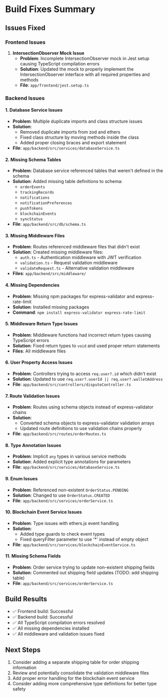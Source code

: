# Build Fixes Summary

## Issues Fixed

### Frontend Issues
1. **IntersectionObserver Mock Issue**
   - **Problem**: Incomplete IntersectionObserver mock in Jest setup causing TypeScript compilation errors
   - **Solution**: Updated the mock to properly implement the IntersectionObserver interface with all required properties and methods
   - **File**: `app/frontend/jest.setup.ts`

### Backend Issues

#### 1. Database Service Issues
- **Problem**: Multiple duplicate imports and class structure issues
- **Solution**: 
  - Removed duplicate imports from zod and ethers
  - Fixed class structure by moving methods inside the class
  - Added proper closing braces and export statement
- **File**: `app/backend/src/services/databaseService.ts`

#### 2. Missing Schema Tables
- **Problem**: Database service referenced tables that weren't defined in the schema
- **Solution**: Added missing table definitions to schema:
  - `orderEvents`
  - `trackingRecords` 
  - `notifications`
  - `notificationPreferences`
  - `pushTokens`
  - `blockchainEvents`
  - `syncStatus`
- **File**: `app/backend/src/db/schema.ts`

#### 3. Missing Middleware Files
- **Problem**: Routes referenced middleware files that didn't exist
- **Solution**: Created missing middleware files:
  - `auth.ts` - Authentication middleware with JWT verification
  - `validation.ts` - Request validation middleware
  - `validateRequest.ts` - Alternative validation middleware
- **Files**: `app/backend/src/middleware/`

#### 4. Missing Dependencies
- **Problem**: Missing npm packages for express-validator and express-rate-limit
- **Solution**: Installed missing packages
- **Command**: `npm install express-validator express-rate-limit`

#### 5. Middleware Return Type Issues
- **Problem**: Middleware functions had incorrect return types causing TypeScript errors
- **Solution**: Fixed return types to `void` and used proper return statements
- **Files**: All middleware files

#### 6. User Property Access Issues
- **Problem**: Controllers trying to access `req.user?.id` which didn't exist
- **Solution**: Updated to use `req.user?.userId || req.user?.walletAddress`
- **File**: `app/backend/src/controllers/disputeController.ts`

#### 7. Route Validation Issues
- **Problem**: Routes using schema objects instead of express-validator chains
- **Solution**: 
  - Converted schema objects to express-validator validation arrays
  - Updated route definitions to use validation chains properly
- **File**: `app/backend/src/routes/orderRoutes.ts`

#### 8. Type Annotation Issues
- **Problem**: Implicit `any` types in various service methods
- **Solution**: Added explicit type annotations for parameters
- **File**: `app/backend/src/services/databaseService.ts`

#### 9. Enum Issues
- **Problem**: Referenced non-existent `OrderStatus.PENDING`
- **Solution**: Changed to use `OrderStatus.CREATED`
- **File**: `app/backend/src/services/orderService.ts`

#### 10. Blockchain Event Service Issues
- **Problem**: Type issues with ethers.js event handling
- **Solution**: 
  - Added type guards to check event types
  - Fixed queryFilter parameter to use '*' instead of empty object
- **File**: `app/backend/src/services/blockchainEventService.ts`

#### 11. Missing Schema Fields
- **Problem**: Order service trying to update non-existent shipping fields
- **Solution**: Commented out shipping field updates (TODO: add shipping table)
- **File**: `app/backend/src/services/orderService.ts`

## Build Results
- ✅ Frontend build: Successful
- ✅ Backend build: Successful
- ✅ All TypeScript compilation errors resolved
- ✅ All missing dependencies installed
- ✅ All middleware and validation issues fixed

## Next Steps
1. Consider adding a separate shipping table for order shipping information
2. Review and potentially consolidate the validation middleware files
3. Add proper error handling for the blockchain event service
4. Consider adding more comprehensive type definitions for better type safety